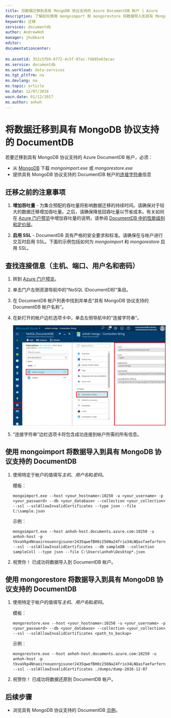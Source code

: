 ```yaml
---
title: 将数据迁移到具有 MongoDB 协议支持的 Azure DocumentDB 帐户 | Azure
description: 了解如何使用 mongoimport 和 mongorestore 将数据导入到具有 MongoDB 协议支持的 DocumentDB 帐户（目前以预览版提供）。
keywords: 迁移
services: documentdb
author: AndrewHoh
manager: jhubbard
editor: 
documentationcenter: 

ms.assetid: 352c5fb9-8772-4c5f-87ac-74885e63ecac
ms.service: documentdb
ms.workload: data-services
ms.tgt_pltfrm: na
ms.devlang: na
ms.topic: article
ms.date: 12/07/2016
wacn.date: 01/12/2017
ms.author: anhoh
---
```


# 将数据迁移到具有 MongoDB 协议支持的 DocumentDB
若要迁移到具有 MongoDB 协议支持的 Azure DocumentDB 帐户，必须：

- 从 [MongoDB](https://www.mongodb.com/download-center) 下载 *mongoimport.exe* 或 *mongorestore.exe*
- 提供具有 MongoDB 协议支持的 DocumentDB 帐户的[连接字符串](./documentdb-connect-mongodb-account.md)信息

## 迁移之前的注意事项

1. **增加吞吐量** - 为集合预配的吞吐量将影响数据迁移的持续时间。请确保对于较大的数据迁移增加吞吐量。之后，请确保降低回吞吐量以节省成本。有关如何在 [Azure 门户预览](https://portal.azure.cn)中增加吞吐量的说明，请参阅 [DocumentDB 中的性能级别和定价层](./documentdb-performance-levels.md)。

2. **启用 SSL** - DocumentDB 具有严格的安全要求和标准。请确保在与帐户进行交互时启用 SSL。下面的示例包括如何为 *mongoimport* 和 *mongorestore* 启用 SSL。

## 查找连接信息（主机、端口、用户名和密码）

1. 转到 [Azure 门户预览](https://portal.azure.cn)。

2. 单击门户左侧资源导航中的“NoSQL (DocumentDB)”条目。

3. 在 DocumentDB 帐户列表中找到并单击“具有 MongoDB 协议支持的 DocumentDB 帐户名称”。

4. 在新打开的帐户边栏选项卡中，单击左侧导航中的“连接字符串”。

    ![“连接”边栏选项卡的屏幕截图](./media/documentdb-mongodb-migrate/ConnectionStringBlade.png)  

5. “连接字符串”边栏选项卡将包含成功连接到帐户所需的所有信息。

## 使用 mongoimport 将数据导入到具有 MongoDB 协议支持的 DocumentDB

1. 使用特定于帐户的值填写*主机*、*用户名*和*密码*。

    模板：

    ```
    mongoimport.exe --host <your_hostname>:10250 -u <your_username> -p <your_password> --db <your_database> --collection <your_collection> --ssl --sslAllowInvalidCertificates --type json --file C:\sample.json
    ```

    示例：

    ```
    mongoimport.exe --host anhoh-host.documents.azure.com:10250 -u anhoh-host -p tkvaVkp4Nnaoirnouenrgisuner2435qwefBH0z256Na24frio34LNQasfaefarfernoimczciqisAXw== --ssl --sslAllowInvalidCertificates --db sampleDB --collection sampleColl --type json --file C:\Users\anhoh\Desktop*.json
    ```

2. 祝贺你！ 已成功将数据导入到 DocumentDB 帐户。

## 使用 mongorestore 将数据导入到具有 MongoDB 协议支持的 DocumentDB

1. 使用特定于帐户的值填写*主机*、*用户名*和*密码*。

    模板：

    ```
    mongorestore.exe --host <your_hostname>:10250 -u <your_username> -p <your_password> --db <your_database> --collection <your_collection> --ssl --sslAllowInvalidCertificates <path_to_backup>
    ```

    示例：

    ```
    mongorestore.exe --host anhoh-host.documents.azure.com:10250 -u anhoh-host -p tkvaVkp4Nnaoirnouenrgisuner2435qwefBH0z256Na24frio34LNQasfaefarfernoimczciqisAXw== --ssl --sslAllowInvalidCertificates ./dumps/dump-2016-12-07
    ```

2. 祝贺你！ 已成功将数据还原到 DocumentDB 帐户。

## 后续步骤
- 浏览具有 MongoDB 协议支持的 DocumentDB [示例](./documentdb-mongodb-samples.md)。

<!---HONumber=Mooncake_0103_2017-->